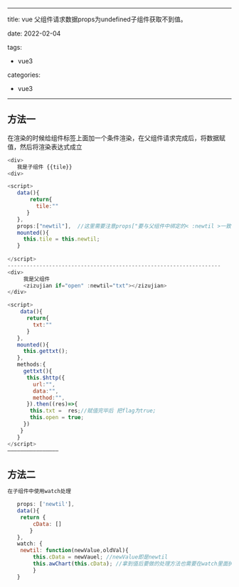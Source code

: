 ---

title:  vue 父组件请求数据props为undefined子组件获取不到值。

date: 2022-02-04

tags:

- vue3

categories:

- vue3

----

## 方法一

在渲染的时候给组件标签上面加一个条件渲染，在父组件请求完成后，将数据赋值，然后将渲染表达式成立

```js
<div>
   我是子组件 {{tile}}
<div>

<script>
   data(){
       return{
         tile:""
      }
   },
   props:["newtil"],  //这里需要注意props["要与父组件中绑定的< :newtil >一致"]
   mounted(){
     this.tile = this.newtil;
   }
   
</script>
-------------------------------------------------------------------
<div>
     我是父组件
     <zizujian if="open" :newtil="txt"></zizujian>
</div>

<script>
    data(){
   	  return{
   	    txt:""
   	  }
   },
   mounted(){
     this.gettxt();
   },
   methods:{
     gettxt(){
      this.$http({
        url:"",
        data:"",
        method:"",
      }).then((res)=>{
       this.txt =  res;//赋值完毕后 把flag为true;
       this.open = true; 
     })
    }
   }
</script>
————————————————

```

## 方法二

```js
在子组件中使用watch处理

   props: ['newtil'],
   data(){
   	return {
   		cData: []
   	   }
   },
   watch: {
   	newtil: function(newValue,oldVal){
   		this.cData = newVauel; //newValue即是newtil
   		this.awChart(this.cData); //拿到值后要做的处理方法也需要在watch里面执行
   		}
   }

```

